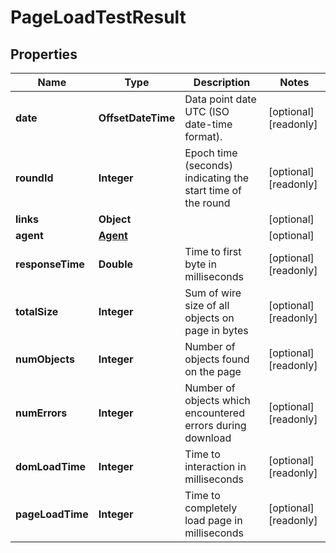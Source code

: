 

# PageLoadTestResult


## Properties

| Name | Type | Description | Notes |
|------------ | ------------- | ------------- | -------------|
|**date** | **OffsetDateTime** | Data point date UTC (ISO date-time format). |  [optional] [readonly] |
|**roundId** | **Integer** | Epoch time (seconds) indicating the start time of the round |  [optional] [readonly] |
|**links** | **Object** |  |  [optional] |
|**agent** | [**Agent**](Agent.md) |  |  [optional] |
|**responseTime** | **Double** | Time to first byte in milliseconds |  [optional] [readonly] |
|**totalSize** | **Integer** | Sum of wire size of all objects on page in bytes |  [optional] [readonly] |
|**numObjects** | **Integer** | Number of objects found on the page |  [optional] [readonly] |
|**numErrors** | **Integer** | Number of objects which encountered errors during download |  [optional] [readonly] |
|**domLoadTime** | **Integer** | Time to interaction in milliseconds |  [optional] [readonly] |
|**pageLoadTime** | **Integer** | Time to completely load page in milliseconds |  [optional] [readonly] |



